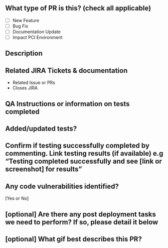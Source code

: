 <!-- This template has been created to ensure pull requests include appropriate information on the reason for changes to the main or master branch that impact the production environment. This template MUST be used for all PRs that will be merged to the main or master branch. The peer reviewer of the PR MUST ensure mandatory fields are filled with relevant information --> 

## What type of PR is this? (check all applicable)

- [ ] New Feature
- [ ] Bug Fix
- [ ] Documentation Update
- [ ] Impact PCI Environment

## Description 
<!-- provide information on requirements for the change including information system or API impact -->

## Related JIRA Tickets & documentation
<!-- For example having the text: "closes JIRA-123" and when we merged the pull request, Github will automatically close the issue. -->

- Related Issue or PRs 
- Closes JIRA 

## QA Instructions or information on tests completed

## Added/updated tests?

## Confirm if testing successfully completed by commenting. Link testing results (if available) e.g “Testing completed successfully and see [link or screenshot] for results” 

## Any code vulnerabilities identified?
[Yes or No]

## [optional] Are there any post deployment tasks we need to perform? If so, please detail it below

## [optional] What gif best describes this PR? 

